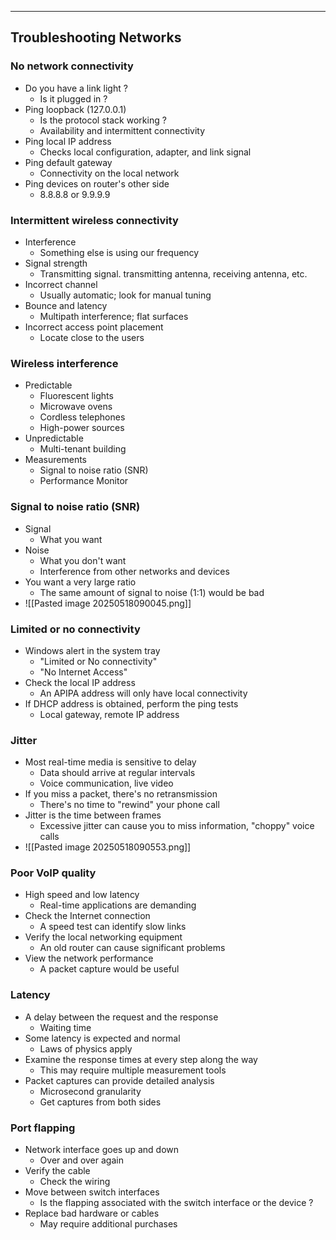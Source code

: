 
---

## Troubleshooting Networks

### No network connectivity
- Do you have a link light ?
	- Is it plugged in ?
- Ping loopback (127.0.0.1)
	- Is the protocol stack working ?
	- Availability and intermittent connectivity
- Ping local IP address
	- Checks local configuration, adapter, and link signal
- Ping default gateway
	- Connectivity on the local network
- Ping devices on router's other side
	- 8.8.8.8 or 9.9.9.9

### Intermittent wireless connectivity
- Interference
	- Something else is using our frequency 
- Signal strength
	- Transmitting signal. transmitting antenna, receiving antenna, etc.
- Incorrect channel
	- Usually automatic; look for manual tuning
- Bounce and latency
	- Multipath interference; flat surfaces
- Incorrect access point placement
	- Locate close to the users

### Wireless interference
- Predictable
	- Fluorescent lights
	- Microwave ovens
	- Cordless telephones
	- High-power sources
- Unpredictable
	- Multi-tenant building
- Measurements
	- Signal to noise ratio (SNR)
	- Performance Monitor

### Signal to noise ratio (SNR)
- Signal
	- What you want
- Noise
	- What you don't want
	- Interference from other networks and devices
- You want a very large ratio
	- The same amount of signal to noise (1:1) would be bad
- ![[Pasted image 20250518090045.png]]

### Limited or no connectivity
- Windows alert in the system tray
	- "Limited or No connectivity"
	- "No Internet Access"
- Check the local IP address
	- An APIPA address will only have local connectivity
- If DHCP address is obtained, perform the ping tests
	- Local gateway, remote IP address

### Jitter
- Most real-time media is sensitive to delay
	- Data should arrive at regular intervals
	- Voice communication, live video
- If you miss a packet, there's no retransmission
	- There's no time to "rewind" your phone call
- Jitter is the time between frames
	- Excessive jitter can cause you to miss information, "choppy" voice calls
- ![[Pasted image 20250518090553.png]]

### Poor VoIP quality
- High speed and low latency
	- Real-time applications are demanding
- Check the Internet connection
	- A speed test can identify slow links 
- Verify the local networking equipment
	- An old router can cause significant problems
- View the network performance
	- A packet capture would be useful

### Latency
- A delay between the request and the response
	- Waiting time
- Some latency is expected and normal
	- Laws of physics apply
- Examine the response times at every step along the way
	- This may require multiple measurement tools
- Packet captures can provide detailed analysis
	- Microsecond granularity
	- Get captures from both sides

### Port flapping
- Network interface goes up and down
	- Over and over again
- Verify the cable
	- Check the wiring
- Move between switch interfaces
	- Is the flapping associated with the switch interface or the device ?
- Replace bad hardware or cables
	- May require additional purchases

### 